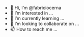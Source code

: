 - 👋 Hi, I’m @fabriciocerna
- 👀 I’m interested in ...
- 🌱 I’m currently learning ...
- 💞️ I’m looking to collaborate on ...
- 📫 How to reach me ...

<!---
fabriciocerna/fabriciocerna is a ✨ special ✨ repository because its `README.md` (this file) appears on your GitHub profile.
You can click the Preview link to take a look at your changes.
--->
